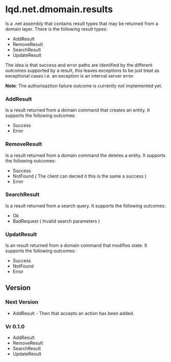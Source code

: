 # lqd.net.dmomain.results

Is a .net assembly that contains result types that may be returned from a domain layer. There is the following result types:

* AddResult
* RemoveResult
* SearchResult
* UpdateResult

The idea is that success and error paths are identified by the different outcomes supported by a result, this leaves exceptions to be just treat as exceptional cases i.e. an exception is an internal server error.

**Note**: The authorisaztion failure outcome is currently not implemented yet.


### AddResult

Is a result returned from a domain command that creates an entity.  It supports the following outcomes:

* Success
* Error

### RemoveResult

Is a result returned from a domain command the deletes a entity. It supports the following outcomes:

* Success
* NotFound ( The client can decied it this is the same a success )
* Error

### SearchResult

Is a result returned from a search query. It supports the following outcomes:

* Ok
* BadRequest ( Invalid search parameters )


### UpdatResult

Is an result returned from a domain command that modifies state. It supports the following outcomes:

* Success
* NotFound
* Error
 
 ## Version 

 ### Next Version

 * AddResult - Then that accepts an action has been added.

 ### Vr  0.1.0
 
 * AddResult
 * RemoveResult
 * SearchResult
 * UpdateResult